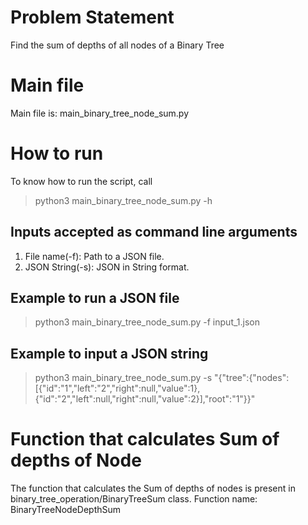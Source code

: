 # Problem Statement
Find the sum of depths of all nodes of a Binary Tree

# Main file
Main file is: main_binary_tree_node_sum.py

# How to run
To know how to run the script, call
> python3 main_binary_tree_node_sum.py -h

## Inputs accepted as command line arguments
1. File name(-f): Path to a JSON file.
2. JSON String(-s): JSON in String format.

## Example to run a JSON file
> python3 main_binary_tree_node_sum.py -f input_1.json

## Example to input a JSON string
>python3 main_binary_tree_node_sum.py -s "{\"tree\":{\"nodes\":[{\"id\":\"1\",\"left\":\"2\",\"right\":null,\"value\":1},{\"id\":\"2\",\"left\":null,\"right\":null,\"value\":2}],\"root\":\"1\"}}"

# Function that calculates Sum of depths of Node
The function that calculates the Sum of depths of nodes is present in binary_tree_operation/BinaryTreeSum class.
Function name: BinaryTreeNodeDepthSum